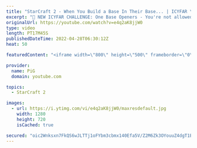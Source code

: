 ```yaml
---
title: "StarCraft 2 - When You Build a Base In Their Base... | ICYFAR \"Siege Tactics\" G1"
excerpt: "🤯 NEW ICYFAR CHALLENGE: One Base Openers - You're not allowed to start building an expansion until after 5:00. Send submissions to eonblu95@gmail.com as attachment AND only ICYFAR as the subject. Max 1 replay per person. Latest submission is on the 21st May. -- 🤯 In this week’s episode of I Cast Your"
originalUrl: https://youtube.com/watch?v=e4q2aK8jjW0
type: video
length: PT17M45S
publishedDateTime: 2022-04-28T06:30:12Z
heat: 50

featuredContent: "<iframe width=\"800\" height=\"500\" frameborder=\"0\" src=\"https://www.youtube.com/embed/e4q2aK8jjW0\" allow=\"accelerometer; autoplay; encrypted-media; gyroscope; picture-in-picture\" allowfullscreen></iframe>"

provider:
  name: PiG
  domain: youtube.com

topics:
  - StarCraft 2

images:
  - url: https://i.ytimg.com/vi/e4q2aK8jjW0/maxresdefault.jpg
    width: 1280
    height: 720
    isCached: true

secured: "oic2Wnksxn7FkQS6wJLTTj1oFYbm3cbmx140Efa5V/Z2M6Zk3OYouuZ4dgT1EoI0RjrirYEXAiRO5ToRierRy2NYGvLMxojLFx429zr9agQOn5WyHllMO3QxrkpldSlYiiDSQ7d1HD2DmuZhTnvPO9E0SrUMFKGranysg3+yD7Ls1O7SyO65lZ67OwMcrmJAiQbqnWXFtxTI1RAPBva5YWovL5RLFIIexICyb9AhKCG1ePlsAli57DkVTlf6sRFmwhRr+7qSv8hVb3Dx+6ci9dL1mPur5zEa8n7XSdhQOQZytn/fOo3b1mErStcsm3wNtn6xzUVvwrYAzpxiWVPWZU7a8jlNUxhAF78lQwx3Tw4d2i6fGEIywGTndRDGHVysdCGd3TnNA87dwfL/3c7dFhvQfASTPSh9amy4x9kpxFM=;TUFWwFbXBtuTSBhgnN33aQ=="
---
```


